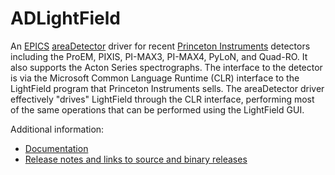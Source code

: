ADLightField
===========
An 
[EPICS](http://www.aps.anl.gov/epics/) 
[areaDetector](https://cars.uchicago.edu/software/epics/areaDetector.html) 
driver for recent 
[Princeton Instruments](http://www.princetoninstruments.com/)
detectors including the ProEM, PIXIS, PI-MAX3, PI-MAX4, PyLoN, and Quad-RO. 
It also supports the Acton Series spectrographs.
The interface to the detector is via the Microsoft Common Language Runtime (CLR)
interface to the LightField program that Princeton Instruments sells. The
areaDetector driver effectively "drives" LightField through the CLR interface, performing
most of the same operations that can be performed using the LightField GUI.

Additional information:
* [Documentation](https://areadetector.github.io/master/ADLightField/ADLightField.html)
* [Release notes and links to source and binary releases](RELEASE.md)
